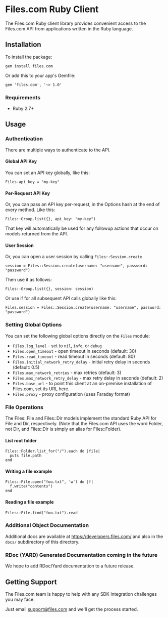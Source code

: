 # Files.com Ruby Client

The Files.com Ruby client library provides convenient access to the Files.com API from applications written in the Ruby language.


## Installation

To install the package:

    gem install files.com

Or add this to your app's Gemfile:

    gem 'files.com', '~> 1.0'


### Requirements

* Ruby 2.7+


## Usage

### Authentication

There are multiple ways to authenticate to the API.

#### Global API Key

You can set an API key globally, like this:

    Files.api_key = "my-key"


#### Per-Request API Key

Or, you can pass an API key per-request, in the Options hash at the end
of every method.  Like this:

    Files::Group.list({}, api_key: "my-key")

That key will automatically be used for any followup actions that occur
on models returned from the API.


#### User Session

Or, you can open a user session by calling `Files::Session.create`

    session = Files::Session.create(username: "username", password: "password")

Then use it as follows:

    Files::Group.list({}, session: session)

Or use if for all subsequent API calls globally like this:

    Files.session = Files::Session.create(username: "username", password: "password")


### Setting Global Options

You can set the following global options directly on the `Files` module:

 * `Files.log_level` - set to `nil`, `info`, or `debug`
 * `Files.open_timeout` - open timeout in seconds (default: 30)
 * `Files.read_timeout` - read timeout in seconds (default: 80)
 * `Files.initial_network_retry_delay` - initial retry delay in seconds (default: 0.5)
 * `Files.max_network_retries` - max retries (default: 3)
 * `Files.max_network_retry_delay` - max retry delay in seconds (default: 2)
 * `Files.base_url` - to point this client at an on-premise
   installation of Files.com, set its URL here.
 * `Files.proxy` - proxy configuration (uses Faraday format)


### File Operations

The Files::File and Files::Dir models implement the standard Ruby API
for File and Dir, respectively.  (Note that the Files.com API uses the
word Folder, not Dir, and Files::Dir is simply an alias for
Files::Folder).


#### List root folder

    Files::Folder.list_for("/").each do |file|
      puts file.path
    end


#### Writing a file example

    Files::File.open("foo.txt", 'w') do |f|
      f.write("contents")
    end


#### Reading a file example

    Files::File.find("foo.txt").read


### Additional Object Documentation

Additional docs are available at https://developers.files.com/ and also
in the `docs/` subdirectory of this directory.


### RDoc (YARD) Generated Documentation coming in the future

We hope to add RDoc/Yard documentation to a future release.


## Getting Support

The Files.com team is happy to help with any SDK Integration challenges you
may face.

Just email support@files.com and we'll get the process started.

